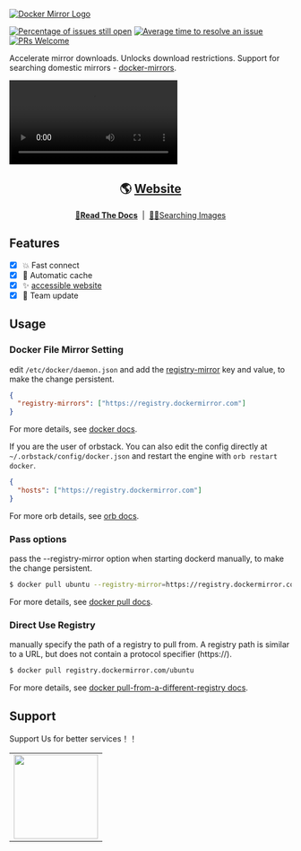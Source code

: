 <a href="https://dockermirror.com" target="_blank" rel="noopener"><img src="https://github.com/docker-mirrors/website/raw/main/public/docker_mirrors_logo_and_text.png?sanitize=true" alt="Docker Mirror Logo" style="max-width: 100%;" /></a>

[![Percentage of issues still open](http://isitmaintained.com/badge/open/docker-mirrors/website.svg)](http://isitmaintained.com/project/docker-mirrors/website 'Percentage of issues still open')
[![Average time to resolve an issue](http://isitmaintained.com/badge/resolution/docker-mirrors/website.svg)](http://isitmaintained.com/project/docker-mirrors/website 'Average time to resolve an issue')
[![PRs Welcome](https://img.shields.io/badge/PRs-welcome-brightgreen.svg?style=flat-square)](http://makeapullrequest.com)

Accelerate mirror downloads. Unlocks download restrictions. Support for searching domestic mirrors - [docker-mirrors](https://dockermirror.com).

<a href="https://dockermirror.com" target="_blank" rel="noopener"><video style="max-width: 100%;" controls><source src="https://github.com/docker-mirrors/website/raw/main/public/docker-mirrors-example.mp4?sanitize=true"></source></video></a>

<div align="center">

## 🌎 [Website](https://dockermirror.com)

</div>

<div align="center">

**[📖Read The Docs](https://dockermirror.com/docs)** &nbsp;|&nbsp; [😶‍🌫️Searching Images](https://dockermirror.comn)

</div>

## Features

- [x] 💥 Fast connect
- [x] 🛑 Automatic cache
- [x] ✨ [accessible website](https://dockermirror.com)
- [x] 👯 Team update

## Usage

### Docker File Mirror Setting

edit `/etc/docker/daemon.json` and add the [registry-mirror](https://docs.docker.com/docker-hub/mirror/#configure-the-docker-daemon) key and value, to make the change persistent.

```json
{
  "registry-mirrors": ["https://registry.dockermirror.com"]
}
```

For more details, see [docker docs](https://docs.docker.com/docker-hub/mirror/#configure-the-docker-daemon).

If you are the user of orbstack. You can also edit the config directly at `~/.orbstack/config/docker.json` and restart the engine with `orb restart docker`.

```json
{
  "hosts": ["https://registry.dockermirror.com"]
}
```

For more orb details, see [orb docs](https://docs.orbstack.dev/docker/#engine-config).

### Pass options

pass the --registry-mirror option when starting dockerd manually, to make the change persistent.

```bash
$ docker pull ubuntu --registry-mirror=https://registry.dockermirror.com
```

For more details, see [docker pull docs](https://docs.docker.com/reference/cli/docker/image/pull/?highlight=docker&highlight=pull).

### Direct Use Registry

manually specify the path of a registry to pull from. A registry path is similar to a URL, but does not contain a protocol specifier (https://).

```bash
$ docker pull registry.dockermirror.com/ubuntu
```

For more details, see [docker pull-from-a-different-registry docs](https://docs.docker.com/reference/cli/docker/image/pull/?highlight=docker&highlight=pull#pull-from-a-different-registry).

## Support

Support Us for better services！！

<table>
  <tr align="center">
    <td>
      <a href="https://afdian.net/order/create?plan_id=1034de202d3f11ef8b0b52540025c377&product_type=0&remark=" target="_blank">
        <img width="150" src="https://cdn.jsdelivr.net/gh/innocces/DrawingBed/2022-12-04/1670124736895-afdian.png" />
      </a>
    </td>
  </tr>
</table>
